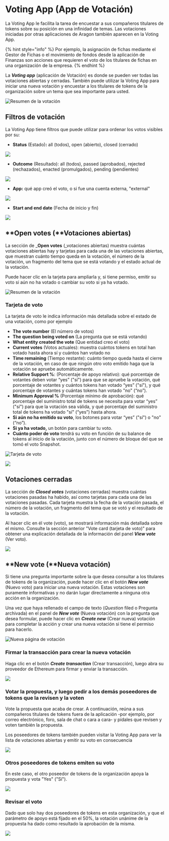 # Voting App (App de Votación)

La Voting App le facilita la tarea de encuestar a sus compañeros titulares de tokens sobre su posición en una infinidad de temas. Las votaciones iniciadas por otras aplicaciones de Aragon también aparecen en la Voting App.

{% hint style="info" %}
Por ejemplo, la asignación de fichas mediante el Gestor de Fichas o el movimiento de fondos desde la aplicación de Finanzas son acciones que requieren el voto de los titulares de fichas en una organización de la empresa.
{% endhint %}

La _**Voting app**_ (aplicación de Votación) es donde se pueden ver todas las votaciones abiertas y cerradas. También puede utilizar la Voting App para iniciar una nueva votación y encuestar a los titulares de tokens de la organización sobre un tema que sea importante para usted.

![Resumen de la votación](https://d33v4339jhl8k0.cloudfront.net/docs/assets/5c98a4fe0428633d2cf3fcf7/images/5d8a573e2c7d3a7e9ae18ff0/file-diNRwkpZ5S.png)

## Filtros de votación

La Voting App tiene filtros que puede utilizar para ordenar los votos visibles por su:

* **Status** (Estado)**:** all (todos), open (abierto), closed (cerrado)

![](https://d33v4339jhl8k0.cloudfront.net/docs/assets/5c98a4fe0428633d2cf3fcf7/images/5d8a56cb04286364bc8f801e/file-NUOi75e3Z9.png)

* **Outcome** (Resultado): all (todos), passed (aprobados), rejected (rechazados), enacted (promulgados), pending (pendientes)

![](https://d33v4339jhl8k0.cloudfront.net/docs/assets/5c98a4fe0428633d2cf3fcf7/images/5d8a56da2c7d3a7e9ae18fe7/file-YwgPhS2yB2.png)

* **App:** qué app creó el voto, o si fue una cuenta externa, "external"

![](https://d33v4339jhl8k0.cloudfront.net/docs/assets/5c98a4fe0428633d2cf3fcf7/images/5d8a56e02c7d3a7e9ae18fe8/file-dppwlwO9hJ.png)

* **Start and end date** (Fecha de inicio y fin)

![](https://d33v4339jhl8k0.cloudfront.net/docs/assets/5c98a4fe0428633d2cf3fcf7/images/5d8a56e62c7d3a7e9ae18fe9/file-IP6ZFN5oJr.png)

## **Open votes (**Votaciones abiertas)

La sección de _**Open votes** (_votaciones abiertas) muestra cuántas votaciones abiertas hay y tarjetas para cada una de las votaciones abiertas, que muestran cuánto tiempo queda en la votación, el número de la votación, un fragmento del tema que se está votando y el estado actual de la votación.

Puede hacer clic en la tarjeta para ampliarla y, si tiene permiso, emitir su voto si aún no ha votado o cambiar su voto si ya ha votado.

![Resumen de la votación](https://d33v4339jhl8k0.cloudfront.net/docs/assets/5c98a4fe0428633d2cf3fcf7/images/5d8a573e2c7d3a7e9ae18ff0/file-diNRwkpZ5S.png)

### Tarjeta de voto

La tarjeta de voto le indica información más detallada sobre el estado de una votación, como por ejemplo

* **The vote number** (El número de votos)
* **The question being voted on** (La pregunta que se está votando)
* **What entity created the vote** (Que entidad creo el voto)
* **Current votes** (Votos actuales): muestra cuántos tokens en total han votado hasta ahora sí y cuántos han votado no
* **Time remaining** (Tiempo restante): cuánto tiempo queda hasta el cierre de la votación, en caso de que ningún otro voto emitido haga que la votación se apruebe automáticamente.
* **Relative Support %**: (Porcentaje de apoyo relativo): qué porcentaje de votantes deben votar “yes” ("sí") para que se apruebe la votación, qué porcentaje de votantes y cuántos tokens han votado “yes” ("sí"), y qué porcentaje de votantes y cuántas tokens han votado "no" (“no”).&#x20;
* **Minimum Approval %** (Porcentaje mínimo de aprobación): qué porcentaje del suministro total de tokens se necesita para votar “yes” ("sí") para que la votación sea válida, y qué porcentaje del suministro total de tokens ha votado "sí" (“yes”) hasta ahora.
* **Si aún no ha emitido su voto**, los botones para votar “yes” ("sí") o "no" (“no”).
* **Si ya ha votado,** un botón para cambiar tu voto.
* **Cuánto poder de voto** tendrá su voto en función de su balance de tokens al inicio de la votación, junto con el número de bloque del que se tomó el voto Snapshot.

![Tarjeta de voto](https://d33v4339jhl8k0.cloudfront.net/docs/assets/5c98a4fe0428633d2cf3fcf7/images/5d8a574c2c7d3a7e9ae18ff1/file-JwWUOOLDXB.png)

![](https://d33v4339jhl8k0.cloudfront.net/docs/assets/5c98a4fe0428633d2cf3fcf7/images/5d8a57652c7d3a7e9ae18ff4/file-o96YChd3ub.png)

## Votaciones cerradas

La sección de _**Closed votes**_ (votaciones cerradas) muestra cuántas votaciones pasadas ha habido, así como tarjetas para cada una de las votaciones pasadas. Cada tarjeta muestra la fecha de la votación pasada, el número de la votación, un fragmento del tema que se votó y el resultado de la votación.

Al hacer clic en él vote (voto), se mostrará información más detallada sobre el mismo. Consulte la sección anterior "Vote card (tarjeta de voto)" para obtener una explicación detallada de la información del panel _**View vote**_ (Ver voto).

![](https://d33v4339jhl8k0.cloudfront.net/docs/assets/5c98a4fe0428633d2cf3fcf7/images/5d8a575c2c7d3a7e9ae18ff3/file-YlNlgwRl6E.png)

## **New vote (**Nueva votación)

Si tiene una pregunta importante sobre la que desea consultar a los titulares de tokens de la organización, puede hacer clic en el botón _**New vote**_ (Nuevo voto) para iniciar una nueva votación. Estas votaciones son puramente informativas y no darán lugar directamente a ninguna otra acción en la organización.&#x20;

Una vez que haya rellenado el campo de texto (_Question_ filed o Pregunta archivada) en el panel de _**New vote**_ (Nueva votación) con la pregunta que desea formular, puede hacer clic en _**Create new**_ (Crear nueva) votación para completar la acción y crear una nueva votación si tiene el permiso para hacerlo.

![Nueva página de votación](https://d33v4339jhl8k0.cloudfront.net/docs/assets/5c98a4fe0428633d2cf3fcf7/images/5d8a577204286364bc8f802d/file-hZgRtJkFVR.png)

### Firmar la transacción para crear la nueva votación

Haga clic en el botón _**Create transaction**_ (Crear transacción), luego abra su proveedor de Ethereum para firmar y enviar la transacción.

![](https://lh3.googleusercontent.com/O5QcU0EU\_reAFPh\_8pzobCu0AYJWoGhvjIrrz6Af1WFBAwzFQQ3B66NOBBaDyvqJvGoWURJEGsHGoSzBCRHuWNNygEz3CuF6gNjTCwFcbB97L9SSq2HMW-0-PNupChit8QgiHkwK)

### Votar la propuesta, y luego pedir a los demás poseedores de tokens que la revisen y la voten

Vote la propuesta que acaba de crear. A continuación, reúna a sus compañeros titulares de tokens fuera de la aplicación -por ejemplo, por correo electrónico, foro, sala de chat o cara a cara- y pídales que revisen y voten también la propuesta.&#x20;

Los poseedores de tokens también pueden visitar la Voting App para ver la lista de votaciones abiertas y emitir su voto en consecuencia

![](https://lh4.googleusercontent.com/nGpEfIkINa6svbhzITg-ZhsXnzEsEHxI7OUYp9grFJ\_toT1Hm7nogTkyEExVnPZWMtk6EJYZNJp4Wi6E8kbOZJkgyPL\_7HyfW33fiZQMC-LLIrfN\_ydb66t7hQ6oT2SKrZAXo4gp)

### Otros poseedores de tokens emiten su voto

En este caso, el otro poseedor de tokens de la organización apoya la propuesta y vota "Yes" ("Sí").

![](https://lh6.googleusercontent.com/qN1tTOiEi3GpMz5ylg\_eb47CxUEKZdHzNCYqChg3HJOaJXoYiTK-0ulOhaTljuOoosj6Eon8f9gDbotCO0jEh5989fSZpmtsbZ9jJfrxgtx5lSJVM8\_BYoYWfdw8AyIoTqh11d6o)

### Revisar el voto

Dado que solo hay dos poseedores de tokens en esta organización, y que el parámetro de apoyo está fijado en el 50%, la votación unánime de la propuesta ha dado como resultado la aprobación de la misma.

![](https://lh5.googleusercontent.com/s3ZFomLX49IX0uwO-cQESFA6b2TtIWoFm2yF6E\_i5EbRAW-wBkYSUwqBnAAH70Sq\_AAvoElR7s0\_R5\_kQcTxzXgro3bs\_dscBn4NfZlYvY9GpzPQs6acQbt0gul29-OO6lL28DWU)
